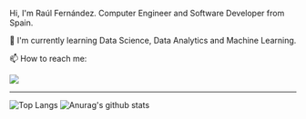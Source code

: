 Hi, I'm Raúl Fernández. Computer Engineer and Software Developer from Spain. 

:seedling: I'm currently learning Data Science, Data Analytics and Machine Learning.

:mailbox: How to reach me:

<a href="https://www.linkedin.com/in/rfminguez/">
  <img src="https://img.shields.io/badge/LinkedIn-0077B5?style=for-the-badge&logo=linkedin&logoColor=white" />
</a>

---

![Top Langs](https://github-readme-stats.vercel.app/api/top-langs/?username=rfminguez&hide_border=true)
![Anurag's github stats](https://github-readme-stats.vercel.app/api?username=rfminguez&show_icons=true&hide_border=true)
